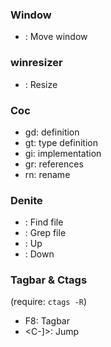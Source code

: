 ### Window

- <C-hjkl>: Move window

### winresizer

- <C-e>: Resize

### Coc

- gd: definition
- gt: type definition
- gi: implementation
- gr: references
- rn: rename

### Denite

- <C-f>: Find file
- <C-g>: Grep file
- <C-t>: Up
- <C-g>: Down

### Tagbar & Ctags

(require: `ctags -R`)

- F8: Tagbar
- <C-]>: Jump



